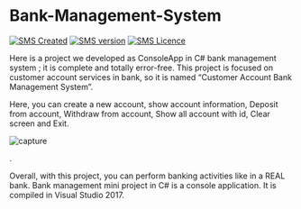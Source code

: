# Bank-Management-System
[![SMS Created](https://img.shields.io/badge/Created-February%202019-brightgreen.svg)](#)
[![SMS version](https://img.shields.io/badge/ConsoleApp-orange.svg)](#)
[![SMS Licence](https://img.shields.io/badge/Language-C-sharp-blue.svg)](#)

Here is a project we developed as ConsoleApp in C# bank management system ; it is complete and totally error-free. This project is focused on customer account services in bank, so it is named “Customer Account Bank Management System”. 

Here, you can create a new account, show account information, Deposit from account, Withdraw from account, Show all account with id, Clear screen and Exit.

![capture](https://user-images.githubusercontent.com/37344605/52917770-85976000-3319-11e9-9e26-d491b04f9197.PNG)


.

Overall, with this project, you can perform banking activities like in a REAL bank. Bank management mini project in C# is a console application. It is compiled in Visual Studio 2017.
